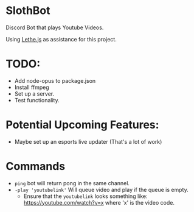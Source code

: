 # SlothBot
Discord Bot that plays Youtube Videos.

Using [Lethe.js](https://github.com/meew0/Lethe) as assistance for this project.

# TODO:
- Add node-opus to package.json
- Install ffmpeg
- Set up a server.
- Test functionality.

# Potential Upcoming Features:
- Maybe set up an esports live updater (That's a lot of work)

# Commands
- `ping` bot will return pong in the same channel.
- `-play 'youtubelink'` Will queue video and play if the queue is empty.
    - Ensure that the `youtubelink` looks something like:  https://youtube.com/watch?v=x where 'x' is the video code.
